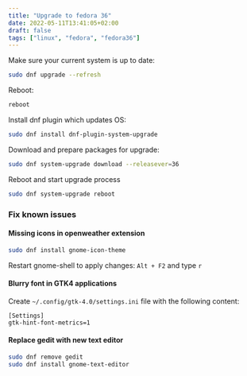 ```yaml
---
title: "Upgrade to fedora 36"
date: 2022-05-11T13:41:05+02:00
draft: false
tags: ["linux", "fedora", "fedora36"]
---
```


Make sure your current system is up to date:
```bash
sudo dnf upgrade --refresh
```

Reboot:
```bash
reboot
```

Install dnf plugin which updates OS:
```bash
sudo dnf install dnf-plugin-system-upgrade
```

Download and prepare packages for upgrade:
```bash
sudo dnf system-upgrade download --releasever=36
```

Reboot and start upgrade process
```bash
sudo dnf system-upgrade reboot
```

### Fix known issues
#### Missing icons in openweather extension
```bash
sudo dnf install gnome-icon-theme
```

Restart gnome-shell to apply changes: `Alt + F2` and type `r`

#### Blurry font in GTK4 applications
Create `~/.config/gtk-4.0/settings.ini` file with the following content:
```
[Settings]
gtk-hint-font-metrics=1
```

#### Replace gedit with new text editor
```bash
sudo dnf remove gedit
sudo dnf install gnome-text-editor
```
